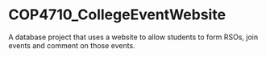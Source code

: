 # COP4710_CollegeEventWebsite
A database project that uses a website to allow students to form RSOs, join events and comment on those events.
